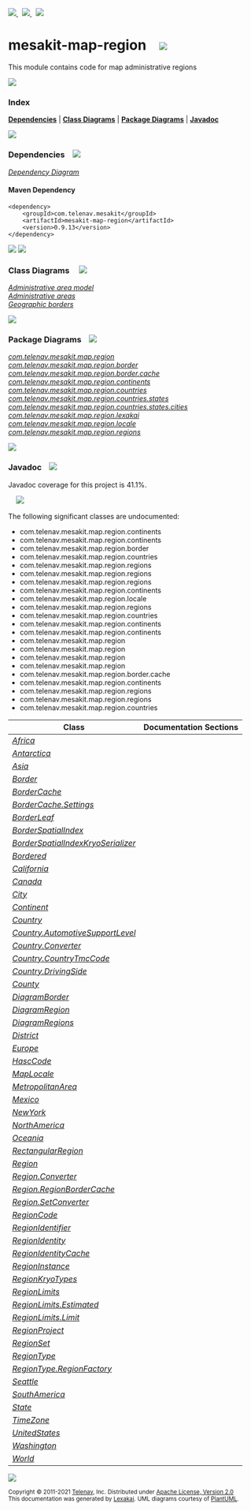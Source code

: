 [//]: # (start-user-text)

<a href="https://www.mesakit.org">
<img src="https://telenav.github.io/telenav-assets/images/icons/web-32.png" srcset="https://telenav.github.io/telenav-assets/images/icons/web-32-2x.png 2x"/>
</a>
&nbsp;
<a href="https://twitter.com/openmesakit">
<img src="https://telenav.github.io/telenav-assets/images/logos/twitter/twitter-32.png" srcset="https://telenav.github.io/telenav-assets/images/logos/twitter/twitter-32-2x.png 2x"/>
</a>
&nbsp;
<a href="https://mesakit.zulipchat.com">
<img src="https://telenav.github.io/telenav-assets/images/logos/zulip/zulip-32.png" srcset="https://telenav.github.io/telenav-assets/images/logos/zulip/zulip-32-2x.png 2x"/>
</a>

[//]: # (end-user-text)

# mesakit-map-region &nbsp;&nbsp; <img src="https://telenav.github.io/telenav-assets/images/icons//map-32.png" srcset="https://telenav.github.io/telenav-assets/images/icons//map-32-2x.png 2x"/>

This module contains code for map administrative regions

<img src="https://telenav.github.io/telenav-assets/images/icons/horizontal-line-512.png" srcset="https://telenav.github.io/telenav-assets/images/separators/horizontal-line-512-2x.png 2x"/>

### Index



[**Dependencies**](#dependencies) | [**Class Diagrams**](#class-diagrams) | [**Package Diagrams**](#package-diagrams) | [**Javadoc**](#javadoc)

<img src="https://telenav.github.io/telenav-assets/images/icons/horizontal-line-512.png" srcset="https://telenav.github.io/telenav-assets/images/separators/horizontal-line-512-2x.png 2x"/>

### Dependencies <a name="dependencies"></a> &nbsp;&nbsp; <img src="https://telenav.github.io/telenav-assets/images/icons/dependencies-32.png" srcset="https://telenav.github.io/telenav-assets/images/icons/dependencies-32-2x.png 2x"/>

[*Dependency Diagram*](https://www.mesakit.org/0.9.13/lexakai/mesakit/mesakit-map/region/documentation/diagrams/dependencies.svg)

#### Maven Dependency

    <dependency>
        <groupId>com.telenav.mesakit</groupId>
        <artifactId>mesakit-map-region</artifactId>
        <version>0.9.13</version>
    </dependency>

<img src="https://telenav.github.io/telenav-assets/images/icons/horizontal-line-128.png" srcset="https://telenav.github.io/telenav-assets/images/separators/horizontal-line-128-2x.png 2x"/>

[//]: # (start-user-text)



[//]: # (end-user-text)

<img src="https://telenav.github.io/telenav-assets/images/icons/horizontal-line-128.png" srcset="https://telenav.github.io/telenav-assets/images/separators/horizontal-line-128-2x.png 2x"/>

### Class Diagrams <a name="class-diagrams"></a> &nbsp; &nbsp; <img src="https://telenav.github.io/telenav-assets/images/icons/diagram-40.png" srcset="https://telenav.github.io/telenav-assets/images/icons/diagram-40-2x.png 2x"/>

[*Administrative area model*](https://www.mesakit.org/0.9.13/lexakai/mesakit/mesakit-map/region/documentation/diagrams/diagram-region.svg)  
[*Administrative areas*](https://www.mesakit.org/0.9.13/lexakai/mesakit/mesakit-map/region/documentation/diagrams/diagram-regions.svg)  
[*Geographic borders*](https://www.mesakit.org/0.9.13/lexakai/mesakit/mesakit-map/region/documentation/diagrams/diagram-border.svg)

<img src="https://telenav.github.io/telenav-assets/images/icons/horizontal-line-128.png" srcset="https://telenav.github.io/telenav-assets/images/separators/horizontal-line-128-2x.png 2x"/>

### Package Diagrams <a name="package-diagrams"></a> &nbsp;&nbsp; <img src="https://telenav.github.io/telenav-assets/images/icons/box-32.png" srcset="https://telenav.github.io/telenav-assets/images/icons/box-32-2x.png 2x"/>

[*com.telenav.mesakit.map.region*](https://www.mesakit.org/0.9.13/lexakai/mesakit/mesakit-map/region/documentation/diagrams/com.telenav.mesakit.map.region.svg)  
[*com.telenav.mesakit.map.region.border*](https://www.mesakit.org/0.9.13/lexakai/mesakit/mesakit-map/region/documentation/diagrams/com.telenav.mesakit.map.region.border.svg)  
[*com.telenav.mesakit.map.region.border.cache*](https://www.mesakit.org/0.9.13/lexakai/mesakit/mesakit-map/region/documentation/diagrams/com.telenav.mesakit.map.region.border.cache.svg)  
[*com.telenav.mesakit.map.region.continents*](https://www.mesakit.org/0.9.13/lexakai/mesakit/mesakit-map/region/documentation/diagrams/com.telenav.mesakit.map.region.continents.svg)  
[*com.telenav.mesakit.map.region.countries*](https://www.mesakit.org/0.9.13/lexakai/mesakit/mesakit-map/region/documentation/diagrams/com.telenav.mesakit.map.region.countries.svg)  
[*com.telenav.mesakit.map.region.countries.states*](https://www.mesakit.org/0.9.13/lexakai/mesakit/mesakit-map/region/documentation/diagrams/com.telenav.mesakit.map.region.countries.states.svg)  
[*com.telenav.mesakit.map.region.countries.states.cities*](https://www.mesakit.org/0.9.13/lexakai/mesakit/mesakit-map/region/documentation/diagrams/com.telenav.mesakit.map.region.countries.states.cities.svg)  
[*com.telenav.mesakit.map.region.lexakai*](https://www.mesakit.org/0.9.13/lexakai/mesakit/mesakit-map/region/documentation/diagrams/com.telenav.mesakit.map.region.lexakai.svg)  
[*com.telenav.mesakit.map.region.locale*](https://www.mesakit.org/0.9.13/lexakai/mesakit/mesakit-map/region/documentation/diagrams/com.telenav.mesakit.map.region.locale.svg)  
[*com.telenav.mesakit.map.region.regions*](https://www.mesakit.org/0.9.13/lexakai/mesakit/mesakit-map/region/documentation/diagrams/com.telenav.mesakit.map.region.regions.svg)

<img src="https://telenav.github.io/telenav-assets/images/icons/horizontal-line-128.png" srcset="https://telenav.github.io/telenav-assets/images/separators/horizontal-line-128-2x.png 2x"/>

### Javadoc <a name="javadoc"></a> &nbsp;&nbsp; <img src="https://telenav.github.io/telenav-assets/images/icons/books-24.png" srcset="https://telenav.github.io/telenav-assets/images/icons/books-24-2x.png 2x"/>

Javadoc coverage for this project is 41.1%.  
  
&nbsp; &nbsp; <img src="https://telenav.github.io/telenav-assets/meter-40-96.png" srcset="https://telenav.github.io/telenav-assets/meter-40-96-2x.png 2x"/>


The following significant classes are undocumented:  

- com.telenav.mesakit.map.region.continents  
- com.telenav.mesakit.map.region.continents  
- com.telenav.mesakit.map.region.border  
- com.telenav.mesakit.map.region.countries  
- com.telenav.mesakit.map.region.regions  
- com.telenav.mesakit.map.region.regions  
- com.telenav.mesakit.map.region.regions  
- com.telenav.mesakit.map.region.continents  
- com.telenav.mesakit.map.region.locale  
- com.telenav.mesakit.map.region.regions  
- com.telenav.mesakit.map.region.countries  
- com.telenav.mesakit.map.region.continents  
- com.telenav.mesakit.map.region.continents  
- com.telenav.mesakit.map.region  
- com.telenav.mesakit.map.region  
- com.telenav.mesakit.map.region  
- com.telenav.mesakit.map.region  
- com.telenav.mesakit.map.region.border.cache  
- com.telenav.mesakit.map.region.continents  
- com.telenav.mesakit.map.region.regions  
- com.telenav.mesakit.map.region.regions  
- com.telenav.mesakit.map.region.countries

| Class | Documentation Sections |
|---|---|
| [*Africa*](https://www.mesakit.org/0.9.13/javadoc/mesakit/mesakit.map.region/////////////////////////////////////////////////.html) |  |  
| [*Antarctica*](https://www.mesakit.org/0.9.13/javadoc/mesakit/mesakit.map.region/////////////////////////////////////////////////////.html) |  |  
| [*Asia*](https://www.mesakit.org/0.9.13/javadoc/mesakit/mesakit.map.region///////////////////////////////////////////////.html) |  |  
| [*Border*](https://www.mesakit.org/0.9.13/javadoc/mesakit/mesakit.map.region/////////////////////////////////////////////.html) |  |  
| [*BorderCache*](https://www.mesakit.org/0.9.13/javadoc/mesakit/mesakit.map.region////////////////////////////////////////////////////////.html) |  |  
| [*BorderCache.Settings*](https://www.mesakit.org/0.9.13/javadoc/mesakit/mesakit.map.region/////////////////////////////////////////////////////////////////.html) |  |  
| [*BorderLeaf*](https://www.mesakit.org/0.9.13/javadoc/mesakit/mesakit.map.region/////////////////////////////////////////////////.html) |  |  
| [*BorderSpatialIndex*](https://www.mesakit.org/0.9.13/javadoc/mesakit/mesakit.map.region/////////////////////////////////////////////////////////.html) |  |  
| [*BorderSpatialIndexKryoSerializer*](https://www.mesakit.org/0.9.13/javadoc/mesakit/mesakit.map.region///////////////////////////////////////////////////////////////////////.html) |  |  
| [*Bordered*](https://www.mesakit.org/0.9.13/javadoc/mesakit/mesakit.map.region///////////////////////////////////////////////.html) |  |  
| [*California*](https://www.mesakit.org/0.9.13/javadoc/mesakit/mesakit.map.region///////////////////////////////////////////////////////////.html) |  |  
| [*Canada*](https://www.mesakit.org/0.9.13/javadoc/mesakit/mesakit.map.region////////////////////////////////////////////////.html) |  |  
| [*City*](https://www.mesakit.org/0.9.13/javadoc/mesakit/mesakit.map.region////////////////////////////////////////////.html) |  |  
| [*Continent*](https://www.mesakit.org/0.9.13/javadoc/mesakit/mesakit.map.region/////////////////////////////////////////////////.html) |  |  
| [*Country*](https://www.mesakit.org/0.9.13/javadoc/mesakit/mesakit.map.region///////////////////////////////////////////////.html) |  |  
| [*Country.AutomotiveSupportLevel*](https://www.mesakit.org/0.9.13/javadoc/mesakit/mesakit.map.region//////////////////////////////////////////////////////////////////////.html) |  |  
| [*Country.Converter*](https://www.mesakit.org/0.9.13/javadoc/mesakit/mesakit.map.region/////////////////////////////////////////////////////////.html) |  |  
| [*Country.CountryTmcCode*](https://www.mesakit.org/0.9.13/javadoc/mesakit/mesakit.map.region//////////////////////////////////////////////////////////////.html) |  |  
| [*Country.DrivingSide*](https://www.mesakit.org/0.9.13/javadoc/mesakit/mesakit.map.region///////////////////////////////////////////////////////////.html) |  |  
| [*County*](https://www.mesakit.org/0.9.13/javadoc/mesakit/mesakit.map.region//////////////////////////////////////////////.html) |  |  
| [*DiagramBorder*](https://www.mesakit.org/0.9.13/javadoc/mesakit/mesakit.map.region/////////////////////////////////////////////////////.html) |  |  
| [*DiagramRegion*](https://www.mesakit.org/0.9.13/javadoc/mesakit/mesakit.map.region/////////////////////////////////////////////////////.html) |  |  
| [*DiagramRegions*](https://www.mesakit.org/0.9.13/javadoc/mesakit/mesakit.map.region//////////////////////////////////////////////////////.html) |  |  
| [*District*](https://www.mesakit.org/0.9.13/javadoc/mesakit/mesakit.map.region////////////////////////////////////////////////.html) |  |  
| [*Europe*](https://www.mesakit.org/0.9.13/javadoc/mesakit/mesakit.map.region/////////////////////////////////////////////////.html) |  |  
| [*HascCode*](https://www.mesakit.org/0.9.13/javadoc/mesakit/mesakit.map.region///////////////////////////////////////////////.html) |  |  
| [*MapLocale*](https://www.mesakit.org/0.9.13/javadoc/mesakit/mesakit.map.region////////////////////////////////////////////////.html) |  |  
| [*MetropolitanArea*](https://www.mesakit.org/0.9.13/javadoc/mesakit/mesakit.map.region////////////////////////////////////////////////////////.html) |  |  
| [*Mexico*](https://www.mesakit.org/0.9.13/javadoc/mesakit/mesakit.map.region////////////////////////////////////////////////.html) |  |  
| [*NewYork*](https://www.mesakit.org/0.9.13/javadoc/mesakit/mesakit.map.region////////////////////////////////////////////////////////.html) |  |  
| [*NorthAmerica*](https://www.mesakit.org/0.9.13/javadoc/mesakit/mesakit.map.region///////////////////////////////////////////////////////.html) |  |  
| [*Oceania*](https://www.mesakit.org/0.9.13/javadoc/mesakit/mesakit.map.region//////////////////////////////////////////////////.html) |  |  
| [*RectangularRegion*](https://www.mesakit.org/0.9.13/javadoc/mesakit/mesakit.map.region/////////////////////////////////////////////////////////.html) |  |  
| [*Region*](https://www.mesakit.org/0.9.13/javadoc/mesakit/mesakit.map.region//////////////////////////////////////.html) |  |  
| [*Region.Converter*](https://www.mesakit.org/0.9.13/javadoc/mesakit/mesakit.map.region////////////////////////////////////////////////.html) |  |  
| [*Region.RegionBorderCache*](https://www.mesakit.org/0.9.13/javadoc/mesakit/mesakit.map.region////////////////////////////////////////////////////////.html) |  |  
| [*Region.SetConverter*](https://www.mesakit.org/0.9.13/javadoc/mesakit/mesakit.map.region///////////////////////////////////////////////////.html) |  |  
| [*RegionCode*](https://www.mesakit.org/0.9.13/javadoc/mesakit/mesakit.map.region//////////////////////////////////////////.html) |  |  
| [*RegionIdentifier*](https://www.mesakit.org/0.9.13/javadoc/mesakit/mesakit.map.region////////////////////////////////////////////////.html) |  |  
| [*RegionIdentity*](https://www.mesakit.org/0.9.13/javadoc/mesakit/mesakit.map.region//////////////////////////////////////////////.html) |  |  
| [*RegionIdentityCache*](https://www.mesakit.org/0.9.13/javadoc/mesakit/mesakit.map.region////////////////////////////////////////////////////////////////.html) |  |  
| [*RegionInstance*](https://www.mesakit.org/0.9.13/javadoc/mesakit/mesakit.map.region//////////////////////////////////////////////.html) |  |  
| [*RegionKryoTypes*](https://www.mesakit.org/0.9.13/javadoc/mesakit/mesakit.map.region///////////////////////////////////////////////.html) |  |  
| [*RegionLimits*](https://www.mesakit.org/0.9.13/javadoc/mesakit/mesakit.map.region////////////////////////////////////////////.html) |  |  
| [*RegionLimits.Estimated*](https://www.mesakit.org/0.9.13/javadoc/mesakit/mesakit.map.region//////////////////////////////////////////////////////.html) |  |  
| [*RegionLimits.Limit*](https://www.mesakit.org/0.9.13/javadoc/mesakit/mesakit.map.region//////////////////////////////////////////////////.html) |  |  
| [*RegionProject*](https://www.mesakit.org/0.9.13/javadoc/mesakit/mesakit.map.region/////////////////////////////////////////////.html) |  |  
| [*RegionSet*](https://www.mesakit.org/0.9.13/javadoc/mesakit/mesakit.map.region/////////////////////////////////////////.html) |  |  
| [*RegionType*](https://www.mesakit.org/0.9.13/javadoc/mesakit/mesakit.map.region//////////////////////////////////////////.html) |  |  
| [*RegionType.RegionFactory*](https://www.mesakit.org/0.9.13/javadoc/mesakit/mesakit.map.region////////////////////////////////////////////////////////.html) |  |  
| [*Seattle*](https://www.mesakit.org/0.9.13/javadoc/mesakit/mesakit.map.region///////////////////////////////////////////////////////////////.html) |  |  
| [*SouthAmerica*](https://www.mesakit.org/0.9.13/javadoc/mesakit/mesakit.map.region///////////////////////////////////////////////////////.html) |  |  
| [*State*](https://www.mesakit.org/0.9.13/javadoc/mesakit/mesakit.map.region/////////////////////////////////////////////.html) |  |  
| [*TimeZone*](https://www.mesakit.org/0.9.13/javadoc/mesakit/mesakit.map.region////////////////////////////////////////////////.html) |  |  
| [*UnitedStates*](https://www.mesakit.org/0.9.13/javadoc/mesakit/mesakit.map.region//////////////////////////////////////////////////////.html) |  |  
| [*Washington*](https://www.mesakit.org/0.9.13/javadoc/mesakit/mesakit.map.region///////////////////////////////////////////////////////////.html) |  |  
| [*World*](https://www.mesakit.org/0.9.13/javadoc/mesakit/mesakit.map.region/////////////////////////////////////////////.html) |  |  

[//]: # (start-user-text)



[//]: # (end-user-text)

<img src="https://telenav.github.io/telenav-assets/images/icons/horizontal-line-512.png" srcset="https://telenav.github.io/telenav-assets/images/separators/horizontal-line-512-2x.png 2x"/>

<sub>Copyright &#169; 2011-2021 [Telenav](https://telenav.com), Inc. Distributed under [Apache License, Version 2.0](LICENSE)</sub>  
<sub>This documentation was generated by [Lexakai](https://lexakai.org). UML diagrams courtesy of [PlantUML](https://plantuml.com).</sub>

